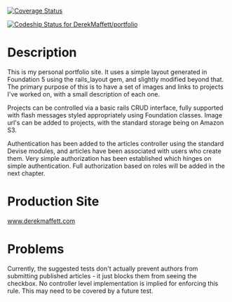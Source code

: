 [![Coverage Status](https://img.shields.io/coveralls/DerekMaffett/portfolio.svg)](https://coveralls.io/r/DerekMaffett/portfolio?branch=ch8)

[![Codeship Status for DerekMaffett/portfolio](https://codeship.io/projects/ceb787b0-25a8-0132-1150-5620d5e70b74/status)](https://codeship.io/projects/37237)

# Description

This is my personal portfolio site. It uses a simple layout generated in
Foundation 5 using the rails_layout gem, and slightly modified beyond that.
The primary purpose of this is to have a set of images and links to projects
I've worked on, with a small description of each one.

Projects can be controlled via a basic rails CRUD interface, fully supported
with flash messages styled appropriately using Foundation classes. Image url's
can be added to projects, with the standard storage being on Amazon S3.

Authentication has been added to the articles controller using the standard
Devise modules, and articles have been associated with users who create them.
Very simple authorization has been established which hinges on simple
authentication. Full authorization based on roles will be added in the next
chapter.

# Production Site

www.derekmaffett.com

# Problems

Currently, the suggested tests don't actually prevent authors from submitting
published articles - it just blocks them from seeing the checkbox. No controller
level implementation is implied for enforcing this rule. This may need to be
covered by a future test.
